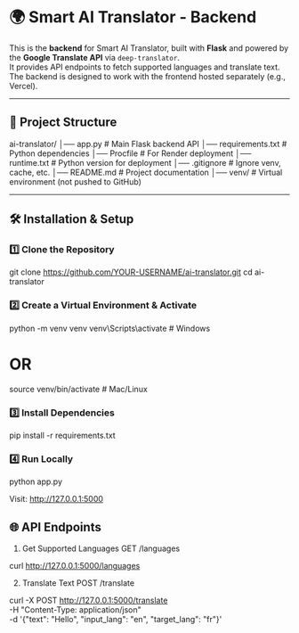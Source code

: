 # 🌍 Smart AI Translator - Backend

This is the **backend** for Smart AI Translator, built with **Flask** and powered by the **Google Translate API** via `deep-translator`.  
It provides API endpoints to fetch supported languages and translate text.  
The backend is designed to work with the frontend hosted separately (e.g., Vercel).

---

## 📂 Project Structure

ai-translator/
│── app.py # Main Flask backend API
│── requirements.txt # Python dependencies
│── Procfile # For Render deployment
│── runtime.txt # Python version for deployment
│── .gitignore # Ignore venv, cache, etc.
│── README.md # Project documentation
│── venv/ # Virtual environment (not pushed to GitHub)


---

## 🛠 Installation & Setup

### 1️⃣ Clone the Repository

git clone https://github.com/YOUR-USERNAME/ai-translator.git
cd ai-translator

### 2️⃣ Create a Virtual Environment & Activate

python -m venv venv
venv\Scripts\activate   # Windows
# OR
source venv/bin/activate  # Mac/Linux

### 3️⃣ Install Dependencies

pip install -r requirements.txt

### 4️⃣ Run Locally

python app.py

Visit: http://127.0.0.1:5000

## 🌐 API Endpoints
1. Get Supported Languages
GET /languages

curl http://127.0.0.1:5000/languages

2. Translate Text
POST /translate

curl -X POST http://127.0.0.1:5000/translate \
-H "Content-Type: application/json" \
-d '{"text": "Hello", "input_lang": "en", "target_lang": "fr"}'


